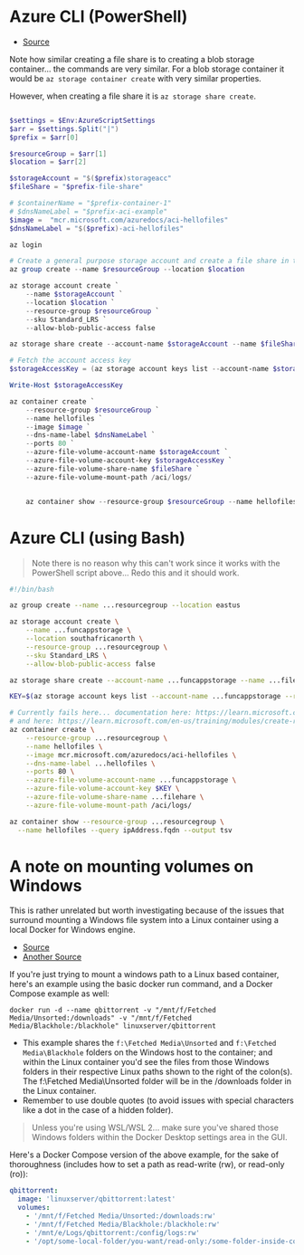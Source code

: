 # Azure CLI (PowerShell)

- [Source](https://learn.microsoft.com/en-us/azure/container-instances/container-instances-volume-azure-files#create-an-azure-file-share)

Note how similar creating a file share is to creating a blob storage container... the commands are very similar. For a blob storage container it would be `az storage container create` with very similar properties.

However, when creating a file share it is `az storage share create`.

```PowerShell

$settings = $Env:AzureScriptSettings
$arr = $settings.Split("|")
$prefix = $arr[0]

$resourceGroup = $arr[1]
$location = $arr[2]

$storageAccount = "$($prefix)storageacc"
$fileShare = "$prefix-file-share"

# $containerName = "$prefix-container-1"
# $dnsNameLabel = "$prefix-aci-example"
$image =  "mcr.microsoft.com/azuredocs/aci-hellofiles"
$dnsNameLabel = "$($prefix)-aci-hellofiles"

az login

# Create a general purpose storage account and create a file share in that account
az group create --name $resourceGroup --location $location

az storage account create `
    --name $storageAccount `
    --location $location `
    --resource-group $resourceGroup `
    --sku Standard_LRS `
    --allow-blob-public-access false

az storage share create --account-name $storageAccount --name $fileShare

# Fetch the account access key
$storageAccessKey = (az storage account keys list --account-name $storageAccount --resource-group $resourceGroup --query "[0].value" --out tsv)

Write-Host $storageAccessKey

az container create `
    --resource-group $resourceGroup `
    --name hellofiles `
    --image $image `
    --dns-name-label $dnsNameLabel `
    --ports 80 `
    --azure-file-volume-account-name $storageAccount `
    --azure-file-volume-account-key $storageAccessKey `
    --azure-file-volume-share-name $fileShare `
    --azure-file-volume-mount-path /aci/logs/


    az container show --resource-group $resourceGroup --name hellofiles --query ipAddress.fqdn --output tsv
```

# Azure CLI (using Bash)

> Note there is no reason why this can't work since it works with the PowerShell script above... Redo this and it should work.

```bash
#!/bin/bash

az group create --name ...resourcegroup --location eastus

az storage account create \
	--name ...funcappstorage \
	--location southafricanorth \
	--resource-group ...resourcegroup \
	--sku Standard_LRS \
	--allow-blob-public-access false

az storage share create --account-name ...funcappstorage --name ...filehare

KEY=$(az storage account keys list --account-name ...funcappstorage --resource-group ...resourcegroup --query "[0].value" --out table)

# Currently fails here... documentation here: https://learn.microsoft.com/en-us/azure/container-instances/container-instances-volume-azure-files
# and here: https://learn.microsoft.com/en-us/training/modules/create-run-container-images-azure-container-instances/6-mount-azure-file-share-azure-container-instances
az container create \
    --resource-group ...resourcegroup \
    --name hellofiles \
    --image mcr.microsoft.com/azuredocs/aci-hellofiles \
    --dns-name-label ...hellofiles \
    --ports 80 \
    --azure-file-volume-account-name ...funcappstorage \
    --azure-file-volume-account-key $KEY \
    --azure-file-volume-share-name ...filehare \
    --azure-file-volume-mount-path /aci/logs/

az container show --resource-group ...resourcegroup \
  --name hellofiles --query ipAddress.fqdn --output tsv
```

# A note on mounting volumes on Windows

This is rather unrelated but worth investigating because of the issues that surround mounting a Windows file system into a Linux container using a local Docker for Windows engine.

- [Source](https://stackoverflow.com/questions/60916317/using-docker-for-windows-to-volume-mount-a-windows-drive-into-a-linux-container)
- [Another Source](https://forums.docker.com/t/mounted-windows-share-doesnt-show-contents-within-docker-container/100343)

If you're just trying to mount a windows path to a Linux based container, here's an example using the basic docker run command, and a Docker Compose example as well:

```docker
docker run -d --name qbittorrent -v "/mnt/f/Fetched Media/Unsorted:/downloads" -v "/mnt/f/Fetched Media/Blackhole:/blackhole" linuxserver/qbittorrent
```

- This example shares the `f:\Fetched Media\Unsorted` and `f:\Fetched Media\Blackhole` folders on the Windows host to the container; and within the Linux container you'd see the files from those Windows folders in their respective Linux paths shown to the right of the colon(s). The f:\Fetched Media\Unsorted folder will be in the /downloads folder in the Linux container.
- Remember to use double quotes (to avoid issues with special characters like a dot in the case of a hidden folder).

> Unless you're using WSL/WSL 2... make sure you've shared those Windows folders within the Docker Desktop settings area in the GUI.

Here's a Docker Compose version of the above example, for the sake of thoroughness (includes how to set a path as read-write (rw), or read-only (ro)):

```yaml
qbittorrent:
  image: 'linuxserver/qbittorrent:latest'
  volumes:
    - '/mnt/f/Fetched Media/Unsorted:/downloads:rw'
    - '/mnt/f/Fetched Media/Blackhole:/blackhole:rw'
    - '/mnt/e/Logs/qbittorrent:/config/logs:rw'
    - '/opt/some-local-folder/you-want/read-only:/some-folder-inside-container:ro'
```
